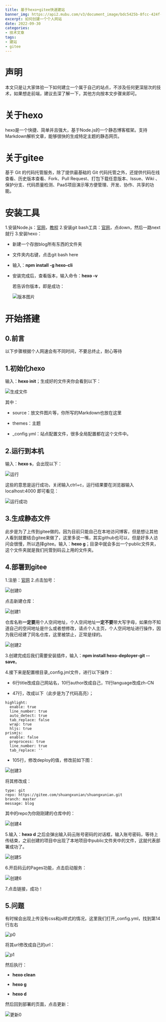 ```yaml
---
title: 基于hexo+gitee快速建站
banner_img: https://api2.mubu.com/v3/document_image/bdc5425b-8fcc-424f-a94f-0c4b375f528c-3807603.jpg
excerpt: 如何创建一个个人网站
date: 2022-09-30
categories:
- 技术文章
tags:
- 建站
- gitee
---
```


# 声明
本文只是让大家体验一下如何建立一个属于自己的站点，不涉及任何更深层次的技术，如果想走前端，建议去深了解一下，其他方向按本文步骤来即可。

# 关于hexo
hexo是一个快捷、简单并且强大，基于Node.js的一个静态博客框架。支持Markdown解析文章，能够很快的生成特定主题的静态网页。

# 关于gitee
基于 Git 的代码托管服务，除了提供最基础的 Git 代码托管之外，还提供代码在线查看、历史版本查看、Fork、Pull Request、打包下载任意版本、Issue、Wiki 、保护分支、代码质量检测、PaaS项目演示等方便管理、开发、协作、共享的功能。

# 安装工具
1.安装Node.js：[官网](https://nodejs.org/en/)，[教程](https://www.runoob.com/nodejs/nodejs-install-setup.html)
2.安装git bash工具：[官网](https://gitforwindows.org/)，点down，然后一路next就行
3.安装hexo：

- 新建一个存放blog所有东西的文件夹

- 文件夹内右键，点击git bash here

- 输入：**npm install -g hexo-cli**

- 安装完成后，查看版本，输入命令：**hexo -v**

  若告诉你版本，即是成功：

  ![版本图片](https://api2.mubu.com/v3/document_image/d944da36-7253-4da6-8e34-d7c50e6b79b5-3807603.jpg)

# 开始搭建

## 0.前言
以下步骤根据个人网速会有不同时间，不要总终止，耐心等待

## 1.初始化hexo
输入：**hexo init**；生成好的文件夹你会看到以下：

![生成文件](https://api2.mubu.com/v3/document_image/d4121266-e4fe-45b4-a792-ebc7efe2aac3-3807603.jpg)

其中：

- source：放文件图片等，你所写的Markdown也放在这里

- themes：主题

- _config.yml：站点配置文件，很多全局配置都在这个文件中。

## 2.运行到本机
输入：**hexo s**，会出现以下：

![运行](https://api2.mubu.com/v3/document_image/8ac93db9-ec2a-4e99-b23a-2cea5d0a43eb-3807603.jpg)

这些的意思是运行成功，关闭输入ctrl+c，运行结果要在浏览器输入 localhost:4000 即可看见：

![运行成功](https://api2.mubu.com/v3/document_image/bdc5425b-8fcc-424f-a94f-0c4b375f528c-3807603.jpg)

## 3.生成静态文件
此步是为了上传到gitee做的。因为目前只能自己在本地访问博客，但是想让其他人看到就要结合gitee来做了，这里多说一嘴，其实github也可以，但是好多人访问会很慢，所以选择gitee。输入：**hexo g**；目录中就会多出一个public文件夹，这个文件夹就是我们托管到码云上用的文件夹。

## 4.部署到gitee
1.注册：[官网](https://gitee.com/)
2.点击加号：

![创建0](https://api2.mubu.com/v3/document_image/9afd1e1c-adf1-49d4-b2ad-9586c819f80b-3807603.jpg)

点击新建仓库：

![创建1](https://api2.mubu.com/v3/document_image/37fa98e9-07b8-4c9c-90a0-49c6113562e9-3807603.jpg)

仓库名称**一定要**用个人空间地址，个人空间地址**一定不要**带大写字母，如果你不知道自己的空间地址是什么或者想修改，请点个人主页，个人空间地址进行操作，因为我已经建了同名仓库，这里被禁止，正常是绿的。

![创建2](https://api2.mubu.com/v3/document_image/3886795b-1562-404e-8d90-c1b031726d9f-3807603.jpg)

3.创建完成后我们需要安装插件，输入：**npm install hexo-deployer-git --save**。

4.接下来是配置根目录_config.jml文件，进行以下操作：

- 6行title改成自己网站名，10行author改成自己，11行language改成zh-CN

- 47行，改成以下（此步是为了代码高亮）；

```
highlight:
  enable: true
  line_number: true
  auto_detect: true
  tab_replace: false
  wrap: true
  hljs: true
prismjs:
  enable: false
  preprocess: true
  line_number: true
  tab_replace: ''
```

- 105行，修改deploy的值，修改前如下图：

![创建3](https://api2.mubu.com/v3/document_image/aa330005-dce9-4ab8-acde-62a4e0c46a4c-3807603.jpg)

将其修改成：

```
type: git
repo: https://gitee.com/shuangxunian/shuangxunian.git
branch: master
message: blog
```

其中的repo为你刚刚建的仓库中的：

![创建4](https://api2.mubu.com/v3/document_image/374ec3c3-5be5-48f7-9e8e-41fc050b1793-3807603.jpg)


5.输入：**hexo d**
之后会弹出输入码云账号密码的对话框，输入账号密码，等待上传结束，之前创建的项目中出现了本地项目中public文件夹中的文件，这就代表部署成功了。

![创建5](https://api2.mubu.com/v3/document_image/d7c5d753-d109-4404-a397-21ad5a6e6a5c-3807603.jpg)

6.开启码云的Pages功能，点击启动服务：

![创建6](https://api2.mubu.com/v3/document_image/d7c5d753-d109-4404-a397-21ad5a6e6a5c-3807603.jpg)

7.点击链接，成功！

## 5.问题

有时候会出现上传没有css和js样式的情况，这里我们打开_config.yml，找到第14行左右

![p0](https://api2.mubu.com/v3/document_image/5738a97c-6728-4d66-9e00-aa1b6c182f6a-3807603.jpg)

将其url修改成自己的url：

![p1](https://api2.mubu.com/v3/document_image/58752849-f1fe-4e18-9e10-493f3242f653-3807603.jpg)

然后执行：

- **hexo clean**

- **hexo g**

- **hexo d**

然后回到部署的页面，点击更新：

![更新0](https://api2.mubu.com/v3/document_image/9a36c42a-cce6-4b12-b2c5-ba0f515d6c05-3807603.jpg)
